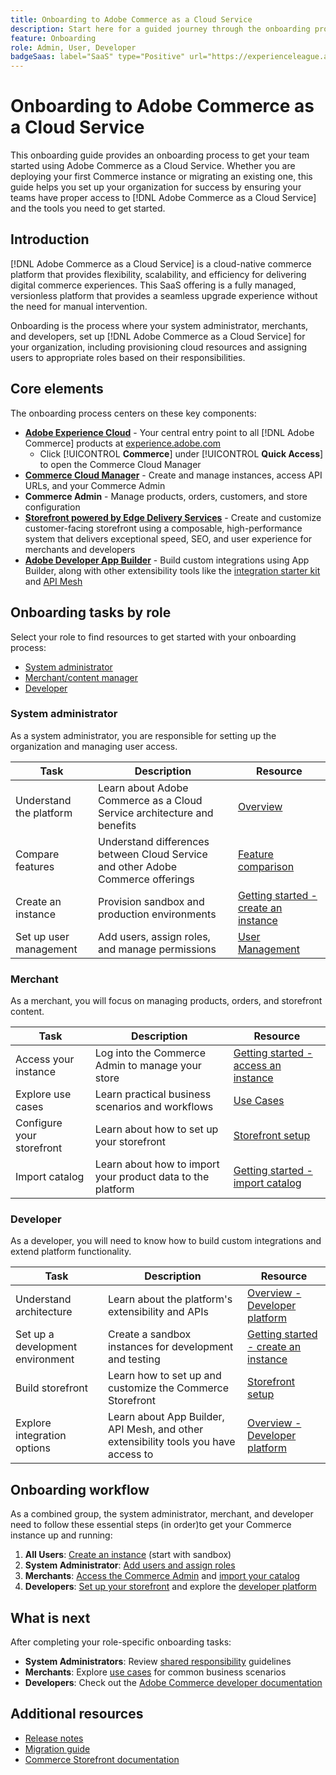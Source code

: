```yaml
---
title: Onboarding to Adobe Commerce as a Cloud Service
description: Start here for a guided journey through the onboarding process to Adobe Commerce as a Cloud Service.
feature: Onboarding
role: Admin, User, Developer
badgeSaas: label="SaaS" type="Positive" url="https://experienceleague.adobe.com/en/docs/commerce/user-guides/product-solutions" tooltip="Applies to Adobe Commerce as a Cloud Service and Adobe Commerce Optimizer projects (Adobe-managed SaaS infrastructure)."
---
```


# Onboarding to Adobe Commerce as a Cloud Service

This onboarding guide provides an onboarding process to get your team started using Adobe Commerce as a Cloud Service. Whether you are deploying your first Commerce instance or migrating an existing one, this guide helps you set up your organization for success by ensuring your teams have proper access to [!DNL Adobe Commerce as a Cloud Service] and the tools you need to get started.

## Introduction

[!DNL Adobe Commerce as a Cloud Service] is a cloud-native commerce platform that provides flexibility, scalability, and efficiency for delivering digital commerce experiences. This SaaS offering is a fully managed, versionless platform that provides a seamless upgrade experience without the need for manual intervention.

Onboarding is the process where your system administrator, merchants, and developers, set up [!DNL Adobe Commerce as a Cloud Service] for your organization, including provisioning cloud resources and assigning users to appropriate roles based on their responsibilities.

## Core elements

The onboarding process centers on these key components:

* **[Adobe Experience Cloud](https://experience.adobe.com/)** - Your central entry point to all [!DNL Adobe Commerce] products at [experience.adobe.com](https://experience.adobe.com/)
  * Click [!UICONTROL **Commerce**] under [!UICONTROL **Quick Access**] to open the Commerce Cloud Manager
* **[Commerce Cloud Manager](https://experience.adobe.com/#/commerce/cloud-service)** - Create and manage instances, access API URLs, and your Commerce Admin
* **Commerce Admin** - Manage products, orders, customers, and store configuration
* **[Storefront powered by Edge Delivery Services](./storefront.md)** - Create and customize customer-facing storefront using a composable, high-performance system that delivers exceptional speed, SEO, and user experience for merchants and developers
* **[Adobe Developer App Builder](https://developer.adobe.com/app-builder/)** - Build custom integrations using App Builder, along with other extensibility tools like the [integration starter kit](https://developer.adobe.com/commerce/extensibility/starter-kit/integration/) and [API Mesh](https://developer.adobe.com/graphql-mesh-gateway/)

## Onboarding tasks by role

Select your role to find resources to get started with your onboarding process:

* [System administrator](#system-administrator)
* [Merchant/content manager](#merchantcontent-manager)
* [Developer](#developer)

### System administrator

As a system administrator, you are responsible for setting up the organization and managing user access.

| Task | Description | Resource |
|------|-------------|----------|
| Understand the platform | Learn about Adobe Commerce as a Cloud Service architecture and benefits | [Overview](overview.md) |
| Compare features | Understand differences between Cloud Service and other Adobe Commerce offerings | [Feature comparison](feature-comparison.md) |
| Create an instance | Provision sandbox and production environments | [Getting started - create an instance](getting-started.md#create-an-instance) |
| Set up user management | Add users, assign roles, and manage permissions | [User Management](user-management.md) |

### Merchant

As a merchant, you will focus on managing products, orders, and storefront content.

| Task | Description | Resource |
|------|-------------|----------|
| Access your instance | Log into the Commerce Admin to manage your store | [Getting started - access an instance](./getting-started.md#access-an-instance) |
| Explore use cases | Learn practical business scenarios and workflows | [Use Cases](./use-cases.md) |
| Configure your storefront | Learn about how to set up your storefront | [Storefront setup](./storefront.md) |
| Import catalog | Learn about how to import your product data to the platform | [Getting started - import catalog](./getting-started.md#import-your-catalog) |

### Developer

As a developer, you will need to know how to build custom integrations and extend platform functionality.

| Task | Description | Resource |
|------|-------------|----------|
| Understand architecture | Learn about the platform's extensibility and APIs | [Overview - Developer platform](overview.md#developer-platform) |
| Set up a development environment | Create a sandbox instances for development and testing | [Getting started - create an instance](getting-started.md#create-an-instance) |
| Build storefront | Learn how to set up and customize the Commerce Storefront | [Storefront setup](./storefront.md) |
| Explore integration options | Learn about App Builder, API Mesh, and other extensibility tools you have access to | [Overview - Developer platform](overview.md#developer-platform) |

## Onboarding workflow

As a combined group, the system administrator, merchant, and developer need to follow these essential steps (in order)to get your Commerce instance up and running:

1. **All Users**: [Create an instance](getting-started.md#create-an-instance) (start with sandbox)
1. **System Administrator**: [Add users and assign roles](user-management.md#add-users-and-admins)
1. **Merchants**: [Access the Commerce Admin](getting-started.md#access-an-instance) and [import your catalog](getting-started.md#import-your-catalog)
1. **Developers**: [Set up your storefront](storefront.md) and explore the [developer platform](overview.md#developer-platform)

## What is next

After completing your role-specific onboarding tasks:

* **System Administrators**: Review [shared responsibility](shared-responsibility.md) guidelines
* **Merchants**: Explore [use cases](use-cases.md) for common business scenarios
* **Developers**: Check out the [Adobe Commerce developer documentation](https://developer.adobe.com/commerce/docs)

## Additional resources

* [Release notes](release-notes.md)
* [Migration guide](migration/overview.md)
* [Commerce Storefront documentation](https://experienceleague.adobe.com/developer/commerce/storefront/)
